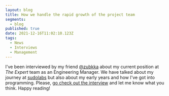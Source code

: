 ```yaml
---
layout: blog
title: How we handle the rapid growth of the project team
segments:
  - blog
published: true
date: 2021-12-16T11:02:10.123Z
tags:
  - News
  - Interviews
  - Management
---
```

I've been interviewed by my friend [@zubkka](https://www.instagram.com/zubkka/) about my current position at _The Expert_ team as an Engineering Manager. We have talked about my journey at [sudolabs](https://sudolabs.com) but also about my early years and how I've got into programming. Please, [go check out the interview](https://sudolabs.com/blog/how-we-handle-the-rapid-growth-of-the-project-team) and let me know what you think. Happy reading!
